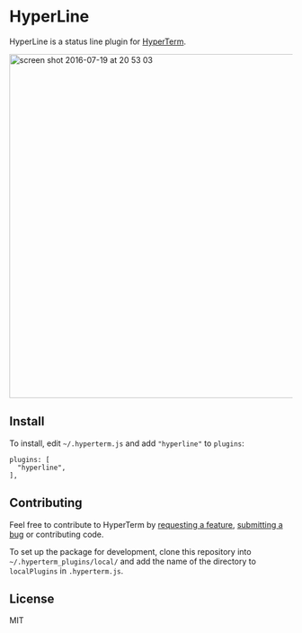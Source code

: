 HyperLine
=========

HyperLine is a status line plugin for [HyperTerm](https://hyperterm.org/).

<img width="612" alt="screen shot 2016-07-19 at 20 53 03" src="https://cloud.githubusercontent.com/assets/6755555/16974582/f28186aa-4df2-11e6-85dc-c430b95d15d3.png">

## Install

To install, edit `~/.hyperterm.js` and add `"hyperline"` to `plugins`:

```
plugins: [                                                                                               
  "hyperline",                                                                                           
],   
```

## Contributing

Feel free to contribute to HyperTerm by [requesting a feature](https://github.com/NickTikhonov/hyperterm-hyperline/issues/new), [submitting a bug](https://github.com/NickTikhonov/hyperterm-hyperline/issues/new) or contributing code.

To set up the package for development, clone this repository into `~/.hyperterm_plugins/local/` and add the name of the directory to `localPlugins` in `.hyperterm.js`.

## License

MIT
